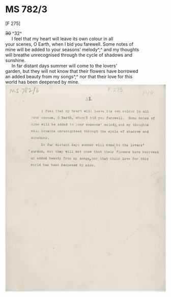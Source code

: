 # MS 782/3

[F 275]

~~30~~ ^32^ \
&nbsp;&nbsp;&nbsp;&nbsp;&nbsp;I feel that my heart will leave its own colour in all \
your scenes, O Earth, when I bid you farewell. Some notes of \
mine will be added to your seasons' melody^,^ and my thoughts \
will breathe unrecognised through the cycle of shadows and \
sunshine. \
&nbsp;&nbsp;&nbsp;&nbsp;&nbsp;In far distant days summer will come to the lovers' \
garden, but they will not know that their flowers have borrowed \
an added beauty from my songs^,^ nor that their love for this \
world has been deepened by mine.
![p161](MS782_3-161.jpg)
